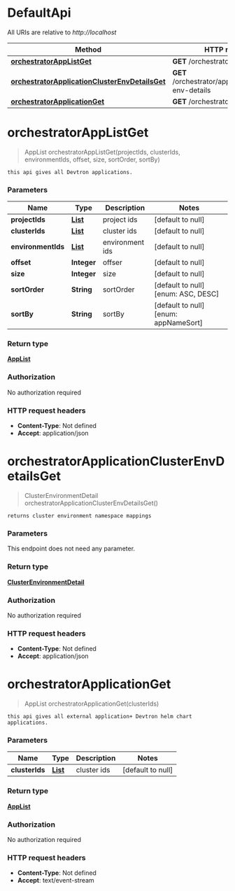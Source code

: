 # DefaultApi

All URIs are relative to *http://localhost*

Method | HTTP request | Description
------------- | ------------- | -------------
[**orchestratorAppListGet**](DefaultApi.md#orchestratorAppListGet) | **GET** /orchestrator/app/list/ | 
[**orchestratorApplicationClusterEnvDetailsGet**](DefaultApi.md#orchestratorApplicationClusterEnvDetailsGet) | **GET** /orchestrator/application/cluster-env-details | 
[**orchestratorApplicationGet**](DefaultApi.md#orchestratorApplicationGet) | **GET** /orchestrator/application/ | 


<a name="orchestratorAppListGet"></a>
# **orchestratorAppListGet**
> AppList orchestratorAppListGet(projectIds, clusterIds, environmentIds, offset, size, sortOrder, sortBy)



    this api gives all Devtron applications.

### Parameters

Name | Type | Description  | Notes
------------- | ------------- | ------------- | -------------
 **projectIds** | [**List**](../Models/Integer.md)| project ids | [default to null]
 **clusterIds** | [**List**](../Models/Integer.md)| cluster ids | [default to null]
 **environmentIds** | [**List**](../Models/Integer.md)| environment ids | [default to null]
 **offset** | **Integer**| offser | [default to null]
 **size** | **Integer**| size | [default to null]
 **sortOrder** | **String**| sortOrder | [default to null] [enum: ASC, DESC]
 **sortBy** | **String**| sortBy | [default to null] [enum: appNameSort]

### Return type

[**AppList**](../Models/AppList.md)

### Authorization

No authorization required

### HTTP request headers

- **Content-Type**: Not defined
- **Accept**: application/json

<a name="orchestratorApplicationClusterEnvDetailsGet"></a>
# **orchestratorApplicationClusterEnvDetailsGet**
> ClusterEnvironmentDetail orchestratorApplicationClusterEnvDetailsGet()



    returns cluster environment namespace mappings

### Parameters
This endpoint does not need any parameter.

### Return type

[**ClusterEnvironmentDetail**](../Models/ClusterEnvironmentDetail.md)

### Authorization

No authorization required

### HTTP request headers

- **Content-Type**: Not defined
- **Accept**: application/json

<a name="orchestratorApplicationGet"></a>
# **orchestratorApplicationGet**
> AppList orchestratorApplicationGet(clusterIds)



    this api gives all external application+ Devtron helm chart applications.

### Parameters

Name | Type | Description  | Notes
------------- | ------------- | ------------- | -------------
 **clusterIds** | [**List**](../Models/Integer.md)| cluster ids | [default to null]

### Return type

[**AppList**](../Models/AppList.md)

### Authorization

No authorization required

### HTTP request headers

- **Content-Type**: Not defined
- **Accept**: text/event-stream

